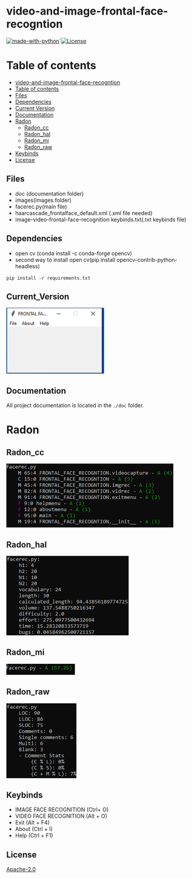 # video-and-image-frontal-face-recogntion

[![made-with-python](https://img.shields.io/badge/Made%20with-Python-1f425f.svg)](https://www.python.org/)`[![License](https://img.shields.io/badge/License-Apache%202.0-blue.svg)](https://opensource.org/licenses/Apache-2.0)

# Table of contents

<!--ts-->
  * [video-and-image-frontal-face-recogntion](#video-and-image-frontal-face-recogntion)
  * [Table of contents](#Table_of_contents)
  * [Files](#Files)
  * [Dependencies](#Dependencies)
  * [Current Version](#Current_Version)
  * [Documentation](#Documentation)
  * [Radon](#Radon)
    * [Radon_cc](#Radon_cc)
    * [Radon_hal](#Radon_hal)
    * [Radon_mi](#Radon_mi)
    * [Radon_raw](#Radon_raw)
  * [Keybinds](#Keybinds)
  * [License](#License)
<!--ts-->


## Files

<ul>
 <li> doc (documentation folder) </li>
 <li> images(images folder) </li>
 <li> facerec.py(main file) </li>
 <li> haarcascade_frontalface_default.xml (.xml file needed) </li>
 <li> image-video-frontal-face-recognition keybinds.txt(.txt keybinds file) </li>
</ul>

## Dependencies

<ul>
  <li> open cv (conda install -c conda-forge opencv) </li>
  <li> second way to install open cv(pip install opencv-contrib-python-headless) </li>
</ul>

```shell
pip install -r requirements.txt
```

## Current_Version

<p><img src ="images/video and image frontal face rec.png" title = "Image-Video frontal face recognition Version"/> </p>

## Documentation

All project documentation is located in the `./doc`  folder.


# Radon

## Radon_cc

<p><img src = "images/video and image frontal face rec radon cc.png" title = "video and image frontal face recognition radon cc"/> </p>

## Radon_hal

<p><img src = "images/video and image frontal face rec radon hal.png" title = "video and image frontal face recognition radon hal"/> </p>

## Radon_mi

<p><img src = "images/video and image frontal face rec radon mi.png" title = "video and image frontal face recognition radon mi"/> </p>

## Radon_raw

<p><img src = "images/video and image frontal face rec radon raw.png" title = "video and image frontal face recognition radon raw"/> </p>


## Keybinds

<ul>
 <li> IMAGE FACE RECOGNITION (Ctrl+ O) </li>
 <li> VIDEO FACE RECOGNITION (Alt + O) </li>
 <li> Exit (Alt + F4) </li>
 <li> About (Ctrl + I) </li>
 <li> Help (Ctrl + F1) </li>
</ul>



## License

[Apache-2.0](https://choosealicense.com/licenses/apache-2.0/)
